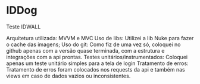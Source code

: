 # IDDog
Teste IDWALL

Arquitetura utilizada: MVVM e MVC
Uso de libs: Utilizei a lib Nuke para fazer o cache das imagens;
Uso do git: Como fiz de uma vez só, coloquei no github apenas com a versão quase terminada, com a estrutura e integrações com a api prontas.
Testes unitários/instrumentados: Coloquei apenas um teste unitário simples para a tela de login
Tratamento de erros: Tratamento de erros foram colocados nos requests da api e também nas views em caso de dados vazios ou inconsistentes.
